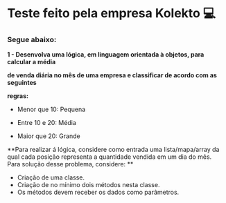 # Teste feito pela empresa Kolekto :computer:

### Segue abaixo:



**1 - Desenvolva uma lógica, em linguagem orientada à objetos, para calcular a média**

**de venda diária no mês de uma empresa e classificar de acordo com as seguintes**

**regras:**

- Menor que 10: Pequena

- Entre 10 e 20: Média

- Maior que 20: Grande

**Para realizar á lógica, considere como entrada uma lista/mapa/array da qual cada posição representa a quantidade vendida em um dia do mês. Para solução desse problema, considere: **

- Criação de uma classe.
- Criação de no mínimo dois métodos nesta classe.
- Os métodos devem receber os dados como parâmetros.





